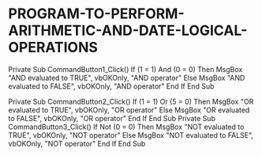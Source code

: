 # PROGRAM-TO-PERFORM-ARITHMETIC-AND-DATE-LOGICAL-OPERATIONS
Private Sub CommandButton1_Click()
If (1 = 1) And (0 = 0) Then
MsgBox "AND evaluated to TRUE", vbOKOnly, "AND operator"
Else
MsgBox "AND evaluated to FALSE", vbOKOnly, "AND operator"
End If
End Sub

Private Sub CommandButton2_Click()
If (1 = 1) Or (5 = 0) Then
MsgBox "OR evaluated to TRUE", vbOKOnly, "OR operator"
Else
MsgBox "OR evaluated to FALSE",
vbOKOnly, "OR operator"
End If
End Sub
Private Sub CommandButton3_Click()
If Not (0 = 0) Then
MsgBox "NOT evaluated to TRUE", vbOKOnly, "NOT operator"
Else
MsgBox "NOT evaluated to FALSE", vbOKOnly, "NOT operator"
End If
End Sub
